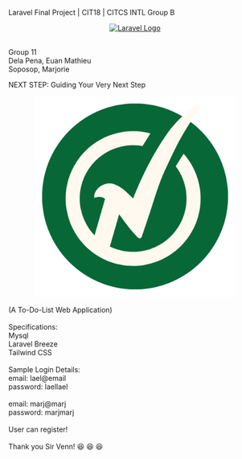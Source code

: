 
Laravel Final Project | CIT18 | CITCS INTL Group B <br />
<p align="center"><a href="https://laravel.com" target="_blank"><img src="https://raw.githubusercontent.com/laravel/art/master/logo-lockup/5%20SVG/2%20CMYK/1%20Full%20Color/laravel-logolockup-cmyk-red.svg" width="400" alt="Laravel Logo"></a></p>

<br />
Group 11 <br />
Dela Pena, Euan Mathieu <br />
Soposop, Marjorie <br />

NEXT STEP: Guiding Your Very Next Step <br />

<p align="center"><a href="https://github.com/Marshhh2022/Next-Step-To-do-List-Web-Application.git" target="_blank"><img src="public/images/logo.png" width="400" alt="Laravel Logo"></a></p>

(A To-Do-List Web Application) <br />
<br />
Specifications: <br />
Mysql <br />
Laravel Breeze <br />
Tailwind CSS <br />
<br />
Sample Login Details:<br />
email: lael@email<br />
password: laellael<br />
<br />
email: marj@marj<br />
password: marjmarj<br />
<br />
User can register!
<br />
<br />
Thank you Sir Venn! :laughing: :satisfied: :laughing: